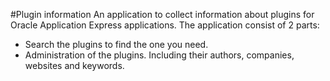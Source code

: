 #Plugin information
An application to collect information about plugins for Oracle Application Express applications. The application consist of 2 parts:

- Search the plugins to find the one you need.
- Administration of the plugins. Including their authors, companies, websites and keywords.